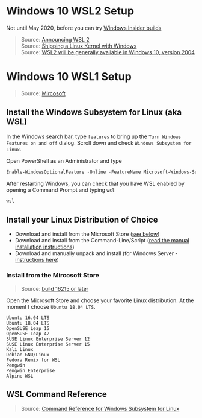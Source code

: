 [_metadata_:author]:    - ""
[_metadata_:date]:      - "10/02/2019"

# Windows 10 WSL2 Setup
Not until May 2020, before you can try [Windows Insider builds](https://insider.windows.com/en-us/)
> Source: [Announcing WSL 2](https://devblogs.microsoft.com/commandline/announcing-wsl-2/)\
> Source: [Shipping a Linux Kernel with Windows](https://devblogs.microsoft.com/commandline/shipping-a-linux-kernel-with-windows/)\
> Source: [WSL2 will be generally available in Windows 10, version 2004](https://devblogs.microsoft.com/commandline/wsl2-will-be-generally-available-in-windows-10-version-2004/)


# Windows 10 WSL1 Setup
> Source: [Mircosoft](https://docs.microsoft.com/en-us/windows/wsl/install-win10)

## Install the Windows Subsystem for Linux (aka WSL)
In the Windows search bar, type `features` to bring up the `Turn Windows Features on and off` dialog. Scroll down and check `Windows Subsystem for Linux`.

Open PowerShell as an Administrator and type
```PowerShell
Enable-WindowsOptionalFeature -Online -FeatureName Microsoft-Windows-Subsystem-Linux
```

After restarting Windows, you can check that you have WSL enabled by opening a Command Prompt and typing `wsl`
```PowerShell
wsl
```

## Install your Linux Distribution of Choice
- Download and install from the Microsoft Store ([see below](#ifms))
- Download and install from the Command-Line/Script ([read the manual installation instructions](https://docs.microsoft.com/en-us/windows/wsl/install-manual))
- Download and manually unpack and install (for Windows Server - [instructions here](https://docs.microsoft.com/en-us/windows/wsl/install-on-server))

### <a name="ifms"></a>Install from the Mircosoft Store
> Source: [build 16215 or later](https://docs.microsoft.com/en-us/windows/wsl/troubleshooting#check-your-build-number)

Open the Microsoft Store and choose your favorite Linux distribution. At the moment I choose `Ubuntu 18.04 LTS`.

    Ubuntu 16.04 LTS
    Ubuntu 18.04 LTS
    OpenSUSE Leap 15
    OpenSUSE Leap 42
    SUSE Linux Enterprise Server 12
    SUSE Linux Enterprise Server 15
    Kali Linux
    Debian GNU/Linux
    Fedora Remix for WSL
    Pengwin
    Pengwin Enterprise
    Alpine WSL

## WSL Command Reference
> Source: [Command Reference for Windows Subsystem for Linux](https://docs.microsoft.com/en-us/windows/wsl/reference)
